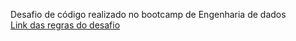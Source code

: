 Desafio de código realizado no bootcamp de Engenharia de dados<br>
[Link das regras do desafio](https://academiapme-my.sharepoint.com/:p:/g/personal/kawan_dio_me/Ef-dMEJYq9BPotZQso7LUCwBJd7gDqCC2SYlUYx0ayrGNQ?rtime=LoioAyXJ3Eg)